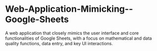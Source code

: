 # Web-Application-Mimicking--Google-Sheets
A web application that closely mimics the user interface and core functionalities of Google Sheets, with a focus on mathematical and data quality functions, data entry, and key UI interactions.
